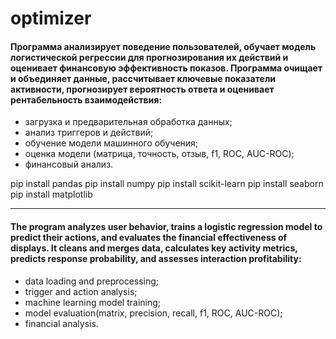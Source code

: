 # optimizer

#### Программа анализирует поведение пользователей, обучает модель логистической регрессии для прогнозирования их действий и оценивает финансовую эффективность показов. Программа очищает и объединяет данные, рассчитывает ключевые показатели активности, прогнозирует вероятность ответа и оценивает рентабельность взаимодействия:

- загрузка и предварительная обработка данных;
- анализ триггеров и действий;
- обучение модели машинного обучения;
- оценка модели (матрица, точность, отзыв, f1, ROC, AUC-ROC);
- финансовый анализ.






pip install pandas
pip install numpy
pip install scikit-learn
pip install seaborn
pip install matplotlib





---

#### The program analyzes user behavior, trains a logistic regression model to predict their actions, and evaluates the financial effectiveness of displays. It cleans and merges data, calculates key activity metrics, predicts response probability, and assesses interaction profitability:

- data loading and preprocessing;
- trigger and action analysis;
- machine learning model training;
- model evaluation(matrix, precision, recall, f1, ROC, AUC-ROC);
- financial analysis.
